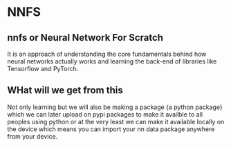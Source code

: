 # NNFS
## nnfs or Neural Network For Scratch
It is an approach of understanding the core fundamentals behind how neural networks actually works and learning the back-end of libraries like Tensorflow and PyTorch.
## WHat will we get from this
Not only learning but we will also be making a package {a python package} which we can later upload on pypi packages to make it availble to all peoples using python or at the very least we can make it available locally on the device which means you can import your nn data package anywhere from your device.
